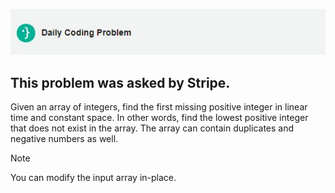 ![DCP-LOGO](https://github.com/SohhamSeal/Daily-Coding-Problem/blob/main/DCP.JPG?raw=true)

## This problem was asked by Stripe.

Given an array of integers, find the first missing positive integer in linear time and constant space. In other words, find the lowest positive integer that does not exist in the array. The array can contain duplicates and negative numbers as well.

> [!NOTE]
You can modify the input array in-place.